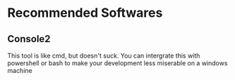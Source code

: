 # Recommended Softwares

## Console2

This tool is like cmd, but doesn't suck. You can intergrate this with powershell or bash to make your development less miserable on a windows machine
